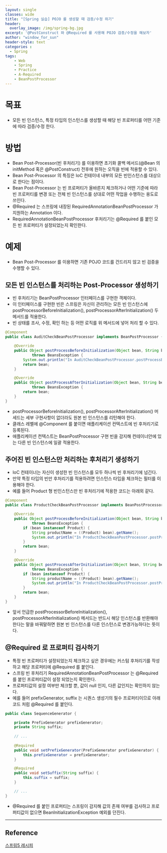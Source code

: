 ```yaml
--- 
layout: single
classes: wide
title: "[Spring 실습] POJO 를 생성할 때 검증/수정 하기"
header:
  overlay_image: /img/spring-bg.jpg
excerpt: '@PostConstruct 와 @Required 를 사용해 POJO 검증/수정을 해보자'
author: "window_for_sun"
header-style: text
categories :
  - Spring
tags:
    - Web
    - Spring
    - Practice
    - A-Required
    - BeanPostProcessor
---  
```


# 목표
- 모든 빈 인스턴스, 특정 타입의 인스턴스를 생성할 때 해당 빈 프로퍼티를 어떤 기준에 따라 검증/수정 한다.

# 방법
- Bean Post-Processor(빈 후처리기) 를 이용하면 초기화 콜백 메서드(@Bean 의 initMethod 혹은 @PostConstruct) 전후에 원하는 오직을 빈에 적용할 수 있다.
- Bean Post-Processor 의 특징은 IoC 컨테이네 내부의 모든 빈인스턴스를 대상으로 한다는 점이다.
- Bean Post-Processor 는 빈 프로퍼티가 올바른지 체크하거나 어떤 기준에 따라 빈 프로퍼티를 변경 또는 전체 빈 인스턴스를 상대로 어떤 작업을 수행하는 용도로 쓰인다.
- @Required 는 스프링에 내장된 RequiredAnnotationBeanPostProcessor 가 지원하는 Annotation 이다.
- RequiredAnnotationBeanPostProcessor 후처리기는 @Required 를 붙인 모든 빈 프로퍼티가 설정되었는지 확인한다.

# 예제
- Bean Post-Processor 를 이용하면 기존 POJO 코드를 건드리지 않고 빈 검증을 수행할 수 있다.

## 모든 빈 인스턴스를 처리하는 Post-Processor 생성하기
- 빈 후처리기는 BeanPostProcessor 인터페이스를 구현한 객체이다.
- 이 인터페이스를 구현한 빈은 스프링은 자신이 관리하는 모든 빈 인스턴스에 postProcessorBeforeInitialization(), postProcessorAfterInitialization() 두 메서드를 적용한다.
- 빈 상태를 조사, 수정, 확인 하는 등 어떤 로직를 위 메서드에 넣어 처리 할 수 있다.

```java
@Component
public class AuditCheckBeanPostProcessor implements BeanPostProcessor {

    @Override
    public Object postProcessBeforeInitialization(Object bean, String beanName)
            throws BeansException {
        System.out.println("In AuditCheckBeanPostProcessor.postProcessBeforeInitialization, processing bean type: " + bean.getClass());
        return bean;
    }

    @Override
    public Object postProcessAfterInitialization(Object bean, String beanName)
            throws BeansException {
        return bean;
    }
}
```  

- postProcessorBeforeInitialization(), postProcessorAfterInitialization() 머세드는 세부 구현사항이 없더라도 원본 빈 인스턴스를 리턴해야 한다.
- 클래스 레벨에 @Component 를 붙이면 애플리케이션 컨텍스트에 빈 후처리기로 등록된다.
- 애플리케이션 컨텍스트는 BeanPostProcessor 구현 빈을 감지해 컨테이너안에 있는 다른 빈 인스턴스에 일괄 적용한다.

## 주어진 빈 인스턴스만 처리하는 후처리기 생성하기
- IoC 컨테이너는 자신이 생성한 빈 인스턴스를 모두 하나씩 빈 후처리기에 넘긴다.
- 만약 특정 타입의 빈만 후처리기를 적용하려면 인스턴스 타입을 체크하는 필터를 이용해야 한다.
- 예를 들어 Product 형 빈인스턴스만 빈 후처리기에 적용한 코드는 아래외 같다.

```java
@Component
public class ProductCheckBeanPostProcessor implements BeanPostProcessor {

    @Override
    public Object postProcessBeforeInitialization(Object bean, String beanName)
            throws BeansException {
        if (bean instanceof Product) {
            String productName = ((Product) bean).getName();
            System.out.println("In ProductCheckBeanPostProcessor.postProcessBeforeInitialization, processing Product: " + productName);
        }
        return bean;
    }

    @Override
    public Object postProcessAfterInitialization(Object bean, String beanName)
            throws BeansException {
        if (bean instanceof Product) {
            String productName = ((Product) bean).getName();
            System.out.println("In ProductCheckBeanPostProcessor.postProcessAfterInitialization, processing Product: " + productName);
        }
        return bean;
    }
}
```  

- 앞서 언급한 postProcessorBeforeInitialization(), postProcessorAfterInitialization() 메서드는 반드시 해당 인스턴스를 반환해야 한다는 말을 바꿔말하면 원본 빈 인스턴스를 다른 인스턴스로 변경가능하다는 뜻이다.

## @Required 로 프로퍼티 검사하기
- 특정 빈 프로퍼티가 설정되었는지 체크하고 싶은 경우에는 커스텀 후처리기를 작성하고 해당 프로퍼티에 @Required 를 붙인다.
- 스프링 빈 후처리기 RequiredAnnotationBeanPostProcessor 는 @Required 를 붙인 프로퍼티값이 설정 되었는지 확인한다.
- 프로퍼티값의 설정 여부만 체크할 뿐, 값이 null 인지, 다른 값인지는 확인하지 않는다.
- 예를 들어 prefixGenerator, suffix 는 시퀀스 생성기의 필수 프로퍼티이므로 아래 코드 처럼 @Required 를 붙인다.

```java
public class SequenceGenerator {

    private PrefixGenerator prefixGenerator;
    private String suffix;
    
    // ...
    
    @Required
    public void setPrefixGenerator(PrefixGenerator prefixGenerator) {
        this.prefixGenerator = prefixGenerator;
    }

    @Required
    public void setSuffix(String suffix) {
        this.suffix = suffix;
    }

	// ...
}
```  

- @Required 를 붙인 프로퍼티는 스프링이 감지해 값의 존재 여부를 검사하고 프로퍼티값이 없으면 BeanInitializationException 예외를 던진다.


---
## Reference
[스프링5 레시피](https://book.naver.com/bookdb/book_detail.nhn?bid=13911953)  
